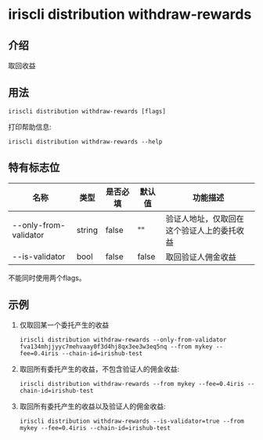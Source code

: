 # iriscli distribution withdraw-rewards

## 介绍

取回收益

## 用法

```
iriscli distribution withdraw-rewards [flags]
```

打印帮助信息:

```
iriscli distribution withdraw-rewards --help
```

## 特有标志位

| 名称                | 类型   | 是否必填 | 默认值  | 功能描述        |
| --------------------- | -----  | -------- | -------- | ------------------------------------------------------------------- |
| --only-from-validator | string | false    | ""       | 验证人地址，仅取回在这个验证人上的委托收益 |
| --is-validator        | bool   | false    | false    | 取回验证人佣金收益 |

不能同时使用两个flags。

## 示例

1. 仅取回某一个委托产生的收益
    ```
    iriscli distribution withdraw-rewards --only-from-validator fva134mhjjyyc7mehvaay0f3d4hj8qx3ee3w3eq5nq --from mykey --fee=0.4iris --chain-id=irishub-test
    ```
2. 取回所有委托产生的收益，不包含验证人的佣金收益:
    ```
    iriscli distribution withdraw-rewards --from mykey --fee=0.4iris --chain-id=irishub-test
    ```
3. 取回所有委托产生的收益以及验证人的佣金收益:
    ```
    iriscli distribution withdraw-rewards --is-validator=true --from mykey --fee=0.4iris --chain-id=irishub-test
    ```
